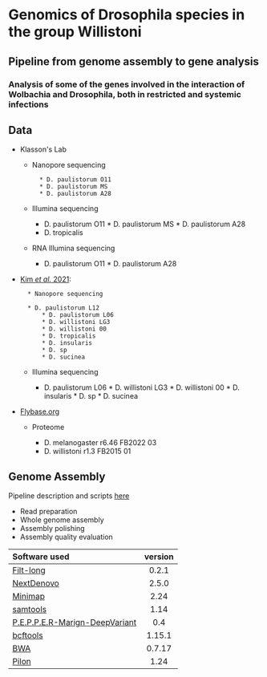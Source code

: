 # Genomics of Drosophila species in the group Willistoni
## Pipeline from genome assembly to gene analysis 
### Analysis of some of the genes involved in the interaction of Wolbachia and Drosophila, both in restricted and systemic infections

## Data
* Klasson's Lab
	* Nanopore sequencing

        	* D. paulistorum O11
        	* D. paulistorum MS
        	* D. paulistorum A28

	* Illumina sequencing

		* D. paulistorum O11
                * D. paulistorum MS
                * D. paulistorum A28
		* D. tropicalis

	* RNA Illumina sequencing

		* D. paulistorum O11
                * D. paulistorum A28

* [Kim *et al.* 2021](https://elifesciences.org/articles/66405):

        * Nanopore sequencing

		* D. paulistorum L12
        	* D. paulistorum L06
        	* D. willistoni LG3
        	* D. willistoni 00
        	* D. tropicalis
        	* D. insularis
        	* D. sp
        	* D. sucinea

	* Illumina sequencing

		* D. paulistorum L06
                * D. willistoni LG3
                * D. willistoni 00
                * D. insularis
                * D. sp
                * D. sucinea
* [Flybase.org](https://flybase.org/)

	* Proteome

		* D. melanogaster r6.46 FB2022 03
		* D. willistoni r1.3 FB2015 01


## Genome Assembly

Pipeline description and scripts [here](https://github.com/mmontonerin/Drosophila_wolbachia_infection_related_genes/tree/main/00_Assembly)

* Read preparation
* Whole genome assembly
* Assembly polishing
* Assembly quality evaluation 



|Software used|version|
|:---         |:---:  |
|[Filt-long](https://github.com/rrwick/Filtlong)|0.2.1|
|[NextDenovo](https://github.com/Nextomics/NextDenovo/releases/tag/v2.5.0)|2.5.0|
|[Minimap](https://github.com/lh3/minimap2)|2.24|
|[samtools](https://github.com/samtools/samtools)|1.14|
|[P.E.P.P.E.R-Marign-DeepVariant](https://github.com/kishwarshafin/pepper/releases/tag/r0.4)|0.4|
|[bcftools](https://github.com/samtools/bcftools)|1.15.1|
|[BWA](https://github.com/lh3/bwa)|0.7.17|
|[Pilon](https://github.com/broadinstitute/pilon)|1.24|

